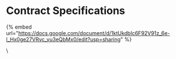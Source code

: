 # Contract Specifications



{% embed url="https://docs.google.com/document/d/1ktUkdbIc6F92V91z_6e-l_Hx0ge27VRvc_vu3eQbMx0/edit?usp=sharing" %}

\
